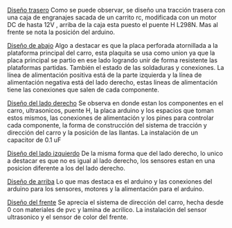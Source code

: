 [Diseño trasero](Vista_del_frente_del_robot.jpeg) 
Como se puede observar, se diseño una tracción trasera con una caja de engranajes sacada de un carrito rc, modificada con un motor DC de hasta 12V , arriba de la caja esta puesto el puente H L298N. Mas al frente se nota la posición del arduino.

[Diseño de abajo](Vista_de_abajo_del_robot.jpeg) 
Algo a destacar es que la placa perforada atornillada a la plataforma principal del carro, esta plaquita se usa como union ya que la placa principal se partio en ese lado logrando unir de forma resistente las plataformas partidas. También el estado de las soldaduras y conexiones. La línea de alimentación positiva está de la parte izquierda y la línea de alimentación negativa está del lado derecho, estas lineas de alimentación tiene las conexiones que salen de cada componente.

[Diseño del lado derecho](Vista_del_lado_derecho_del_robot.jpeg)
Se observa en donde estan los componentes en el carro, ultrasonicos, puente H, la placa arduino y los espacios que toman estos mismos, las conexiones de alimentación y los pines para controlar cada componente, la forma de construcción del sistema de tracción y dirección del carro y la posición de las llantas. La instalación de un capacitor de 0.1 uF

[Diseño del lado izquierdo](Vista_del_lado_izquierdo_del_robot.jpeg)
De la misma forma que del lado derecho, lo unico a destacar es que no es igual al lado derecho, los sensores estan en una posicion diferente a los del lado derecho.

[Diseño de arriba](Vista_de_arriba_del_robot.jpeg)
Lo que mas destaca es el arduino y las conexiones del arduino para los sensores, motores y la alimentación para el arduino. 

[Diseño del frente](Vista_del_frente_del_robot.jpeg)
Se aprecia el sistema de dirección del carro, hecha desde 0 con materiales de pvc y lamina de acrilico. La instalación del sensor ultrasonico y el sensor de color del frente.
